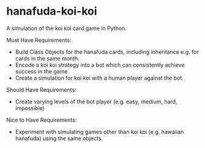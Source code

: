# hanafuda-koi-koi
A simulation of the koi koi card game in Python.

Must Have Requirements:
* Build Class Objects for the hanafuda cards, including inheritance e.g. for cards in the same month.
* Encode a koi koi strategy into a bot which can consistently achieve success in the game.
* Create a simulation for koi koi with a human player against the bot.
  
Should Have Requirements:
* Create varying levels of the bot player (e.g. easy, medium, hard, impossible)

Nice to Have Requirements:
* Experiment with simulating games other than koi koi (e.g. hawaiian hanafuda) using the same objects.
